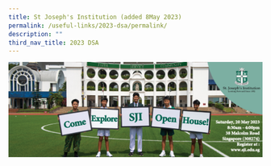 ```yaml
---
title: St Joseph's Institution (added 8May 2023)
permalink: /useful-links/2023-dsa/permalink/
description: ""
third_nav_title: 2023 DSA
---
```

![](/images/sjinstitude.png)